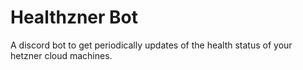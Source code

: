 # Healthzner Bot
A discord bot to get periodically updates of the health status of your hetzner cloud machines.
